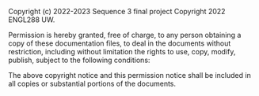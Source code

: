 Copyright (c) 2022-2023 Sequence 3 final project Copyright 2022 ENGL288 UW.

Permission is hereby granted, free of charge, to any person obtaining a copy of these documentation files, to deal in the documents without restriction, including without limitation the rights to use, copy, modify, publish, subject to the following conditions:

The above copyright notice and this permission notice shall be included in all copies or substantial portions of the documents.
